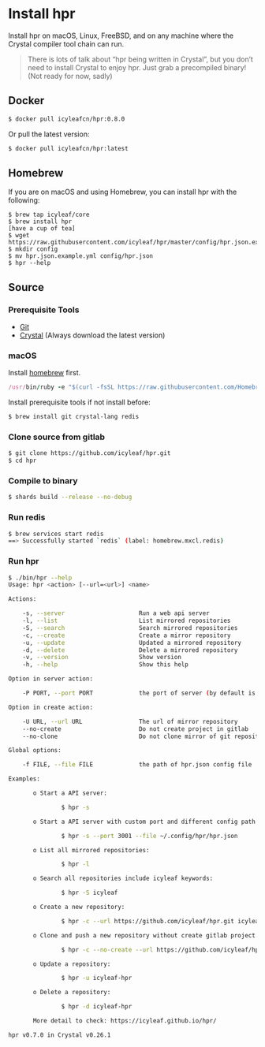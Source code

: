 # Install hpr

Install hpr on macOS, Linux, FreeBSD, and on any machine where the Crystal compiler tool chain can run.

> There is lots of talk about “hpr being written in Crystal”, but you don’t need to install Crystal to enjoy hpr. Just grab a precompiled binary! (Not ready for now, sadly)

## Docker

```bash
$ docker pull icyleafcn/hpr:0.8.0
```

Or pull the latest version:

```bash
$ docker pull icyleafcn/hpr:latest
```

## Homebrew

If you are on macOS and using Homebrew, you can install hpr with the following:

```
$ brew tap icyleaf/core
$ brew install hpr
[have a cup of tea]
$ wget https://raw.githubusercontent.com/icyleaf/hpr/master/config/hpr.json.example.yml
$ mkdir config
$ mv hpr.json.example.yml config/hpr.json
$ hpr --help
```

## Source

### Prerequisite Tools

- [Git](https://git-scm.com/)
- [Crystal](https://github.com/crystal-lang/crystal) (Always download the latest version)

### macOS

Install [homebrew](http://brew.sh/) first.

```ruby
/usr/bin/ruby -e "$(curl -fsSL https://raw.githubusercontent.com/Homebrew/install/master/install)"
```

Install prerequisite tools if not install before:

```bash
$ brew install git crystal-lang redis
```

### Clone source from gitlab

```bash
$ git clone https://github.com/icyleaf/hpr.git
$ cd hpr
```

### Compile to binary

```bash
$ shards build --release --no-debug
```

### Run redis

```bash
$ brew services start redis
==> Successfully started `redis` (label: homebrew.mxcl.redis)
```

### Run hpr

```bash
$ ./bin/hpr --help
Usage: hpr <action> [--url=<url>] <name>

Actions:

    -s, --server                     Run a web api server
    -l, --list                       List mirrored repositories
    -S, --search                     Search mirrored repositories
    -c, --create                     Create a mirror repository
    -u, --update                     Updated a mirrored repository
    -d, --delete                     Delete a mirrored repository
    -v, --version                    Show version
    -h, --help                       Show this help

Option in server action:

    -P PORT, --port PORT             the port of server (by default is 8848)

Option in create action:

    -U URL, --url URL                The url of mirror repository
    --no-create                      Do not create project in gitlab
    --no-clone                       Do not clone mirror of git repository from url

Global options:

    -f FILE, --file FILE             the path of hpr.json config file

Examples:

       o Start a API server:

               $ hpr -s

       o Start a API server with custom port and different config path:

               $ hpr -s --port 3001 --file ~/.config/hpr/hpr.json

       o List all mirrored repositories:

               $ hpr -l

       o Search all repositories include icyleaf keywords:

               $ hpr -S icyleaf

       o Create a new repository:

               $ hpr -c --url https://github.com/icyleaf/hpr.git icyleaf-hpr

       o Clone and push a new repository without create gitlab project:

               $ hpr -c --no-create --url https://github.com/icyleaf/hpr.git icyleaf-hpr

       o Update a repository:

               $ hpr -u icyleaf-hpr

       o Delete a repository:

               $ hpr -d icyleaf-hpr

       More detail to check: https://icyleaf.github.io/hpr/

hpr v0.7.0 in Crystal v0.26.1
```
